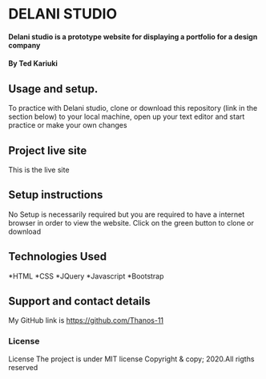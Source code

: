 # DELANI STUDIO
#### Delani studio is a prototype website for displaying a portfolio for a design company 

#### By Ted Kariuki

## Usage and setup.
To practice with Delani studio, clone or download this repository (link in the section below) to your local machine, open up your text editor and start practice or make your own changes

## Project live site
This is the live site

## Setup instructions
No Setup is necessarily required but you are required to have a internet browser in order to view the website. 
Click on the green button to clone or download

## Technologies Used
*HTML
*CSS
*JQuery
*Javascript
*Bootstrap

## Support and contact details
My GitHub link is https://github.com/Thanos-11

### License
License
The project is under MIT license Copyright & copy; 2020.All rigths reserved

